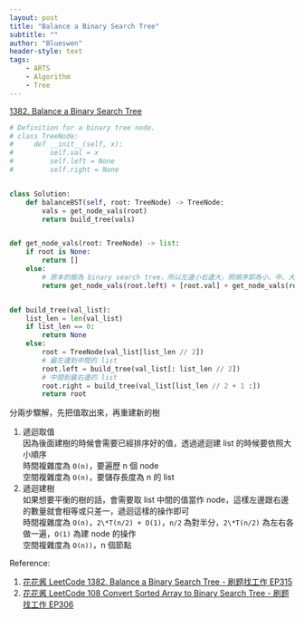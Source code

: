 ```yaml
---
layout: post
title: "Balance a Binary Search Tree"
subtitle: ""
author: "Blueswen"
header-style: text
tags:
    - ARTS
    - Algorithm
    - Tree
---
```


[1382. Balance a Binary Search Tree](https://leetcode.com/problems/balance-a-binary-search-tree/)

```python
# Definition for a binary tree node.
# class TreeNode:
#     def __init__(self, x):
#         self.val = x
#         self.left = None
#         self.right = None


class Solution:
    def balanceBST(self, root: TreeNode) -> TreeNode:
        vals = get_node_vals(root)
        return build_tree(vals)


def get_node_vals(root: TreeNode) -> list:
    if root is None:
        return []
    else:
        # 原本的樹為 binary search tree，所以左邊小右邊大，照順序即為小、中、大
        return get_node_vals(root.left) + [root.val] + get_node_vals(root.right)


def build_tree(val_list):
    list_len = len(val_list)
    if list_len == 0:
        return None
    else:
        root = TreeNode(val_list[list_len // 2])
        # 最左邊到中間的 list
        root.left = build_tree(val_list[: list_len // 2])
        # 中間到最右邊的 list
        root.right = build_tree(val_list[list_len // 2 + 1 :])
        return root

```

分兩步驟解，先把值取出來，再重建新的樹

1. 遞迴取值  
   因為後面建樹的時候會需要已經排序好的值，透過遞迴建 list 的時候要依照大小順序  
   時間複雜度為 ```O(n)```，要遍歷 n 個 node  
   空間複雜度為 ```O(n)```，要儲存長度為 n 的 list  
2. 遞迴建樹  
   如果想要平衡的樹的話，會需要取 list 中間的值當作 node，這樣左邊跟右邊的數量就會相等或只差一，遞迴這樣的操作即可  
   時間複雜度為 ```O(n)```，```2\*T(n/2) + O(1)```，```n/2``` 為對半分，```2\*T(n/2)``` 為左右各做一遍，```O(1)``` 為建 node 的操作  
   空間複雜度為 ```O(n))```，n 個節點  

Reference:

1. [花花酱 LeetCode 1382. Balance a Binary Search Tree - 刷题找工作 EP315](https://www.youtube.com/watch?v=U24USYuOWzw)
2. [花花酱 LeetCode 108 Convert Sorted Array to Binary Search Tree - 刷题找工作 EP306](https://www.youtube.com/watch?v=O5BSAhg4n0M)
